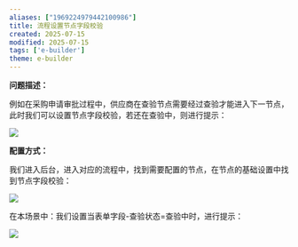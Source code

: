 ```yaml
---
aliases: ["1969224979442100986"]
title: 流程设置节点字段校验
created: 2025-07-15
modified: 2025-07-15
tags: ['e-builder']
theme: e-builder
---
```


**问题描述：**

例如在采购申请审批过程中，供应商在查验节点需要经过查验才能进入下一节点，此时我们可以设置节点字段校验，若还在查验中，则进行提示：

![](https://myhelpdoc.oss-cn-heyuan.aliyuncs.com/mdimages/578ba9d57e46226288b67e1291882018.jpg)

**配置方式：**

我们进入后台，进入对应的流程中，找到需要配置的节点，在节点的基础设置中找到节点字段校验：

![](https://myhelpdoc.oss-cn-heyuan.aliyuncs.com/mdimages/830ca4e68d0cd73ed037e95f54580f7c.jpg)

在本场景中：我们设置当表单字段-查验状态=查验中时，进行提示：

![](https://myhelpdoc.oss-cn-heyuan.aliyuncs.com/mdimages/1db6e7403601e086aca6f4b5fcd6d4a0.jpg)

